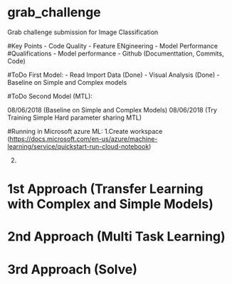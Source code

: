 # grab_challenge
Grab challenge submission for Image Classification

#Key Points
    - Code Quality
    - Feature ENgineering
    - Model Performance
#Qualifications
    - Model performance
    - Github (Documenttation, Commits, Code)

#ToDo First Model:
    - Read Import Data (Done)
    - Visual Analysis (Done)
    - Baseline on Simple and Complex models

#ToDo Second Model (MTL):

08/06/2018 (Baseline on Simple and Complex Models)
08/06/2018 (Try Training Simple Hard parameter sharing MTL)


#Running in Microsoft azure ML:
1.Create workspace (https://docs.microsoft.com/en-us/azure/machine-learning/service/quickstart-run-cloud-notebook)

2.


# 1st Approach (Transfer Learning with Complex and Simple Models)

# 2nd Approach (Multi Task Learning)

# 3rd Approach (Solve)
